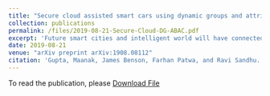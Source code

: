 ```yaml
---
title: "Secure cloud assisted smart cars using dynamic groups and attribute based access control"
collection: publications
permalink: /files/2019-08-21-Secure-Cloud-DG-ABAC.pdf
excerpt: 'Future smart cities and intelligent world will have connected vehicles and smart cars as its indispensable and most essential components. The communication and interaction among such connected entities in this vehicular internet of things (IoT) domain, which also involves smart traffic infrastructure, road-side sensors, restaurant with beacons, autonomous emergency vehicles, etc., offer innumerable real-time user applications and provide safer and pleasant driving experience to consumers. Having more than 100 million lines of code and hundreds of sensors, these connected vehicles (CVs) expose a large attack surface, which can be remotely compromised and exploited by malicious attackers. Security and privacy are serious concerns that impede the adoption of smart connected cars, which if not properly addressed will have grave implications with risk to human life and limb. In this research, we present a formalized dynamic groups and attribute-based access control (ABAC) model (referred as \cvac) for smart cars ecosystem, where the proposed model not only considers system wide attributes-based security policies but also takes into account the individual user privacy preferences for allowing or denying service notifications, alerts and operations to on-board resources. Further, we introduce a novel notion of groups in vehicular IoT, which are dynamically assigned to moving entities like connected cars, based on their current GPS coordinates, speed or other attributes, to ensure relevance of location and time sensitive notification services to the consumers, to provide administrative benefits to manage large numbers of smart entities, and to enable attributes and alerts inheritance for fine-grained security authorization policies. We present proof of concept implementation of our model in AWS cloud platform demonstrating real-world uses cases along with performance metrics.'
date: 2019-08-21
venue: "arXiv preprint arXiv:1908.08112"
citation: 'Gupta, Maanak, James Benson, Farhan Patwa, and Ravi Sandhu. "Secure cloud assisted smart cars using dynamic groups and attribute based access control." arXiv preprint arXiv:1908.08112 (2019).'
---
```


To read the publication, please <a href="files/2019-08-21-Secure-Cloud-DG-ABAC.pdf">Download File</a>
